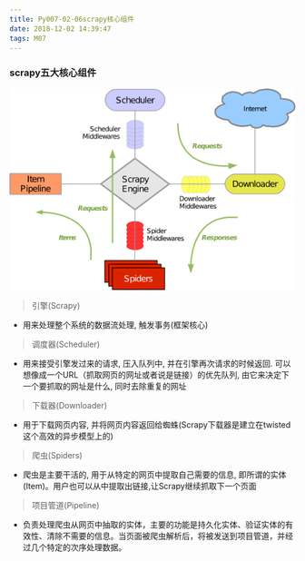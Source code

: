 ```yaml
---
title: Py007-02-06scrapy核心组件
date: 2018-12-02 14:39:47
tags: M07
---
```


### scrapy五大核心组件

![](https://raw.githubusercontent.com/slTrust/note/master/img/py/py007_02_0601.png)

> 引擎(Scrapy)

- 用来处理整个系统的数据流处理, 触发事务(框架核心)

> 调度器(Scheduler)

- 用来接受引擎发过来的请求, 压入队列中, 并在引擎再次请求的时候返回. 可以想像成一个URL（抓取网页的网址或者说是链接）的优先队列, 由它来决定下一个要抓取的网址是什么, 同时去除重复的网址

> 下载器(Downloader)

- 用于下载网页内容, 并将网页内容返回给蜘蛛(Scrapy下载器是建立在twisted这个高效的异步模型上的)

> 爬虫(Spiders)

- 爬虫是主要干活的, 用于从特定的网页中提取自己需要的信息, 即所谓的实体(Item)。用户也可以从中提取出链接,让Scrapy继续抓取下一个页面

> 项目管道(Pipeline)

- 负责处理爬虫从网页中抽取的实体，主要的功能是持久化实体、验证实体的有效性、清除不需要的信息。当页面被爬虫解析后，将被发送到项目管道，并经过几个特定的次序处理数据。
